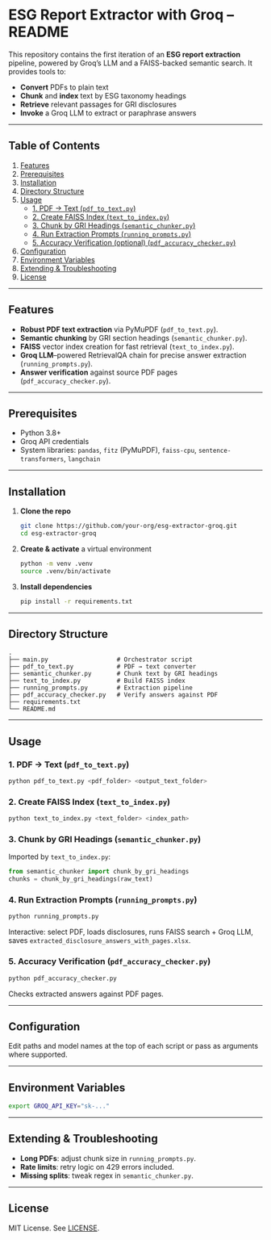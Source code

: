 # ESG Report Extractor with Groq – README

This repository contains the first iteration of an **ESG report extraction** pipeline, powered by Groq’s LLM and a FAISS-backed semantic search. It provides tools to:

- **Convert** PDFs to plain text  
- **Chunk** and **index** text by ESG taxonomy headings  
- **Retrieve** relevant passages for GRI disclosures  
- **Invoke** a Groq LLM to extract or paraphrase answers  

---

## Table of Contents

1. [Features](#features)  
1. [Prerequisites](#prerequisites)  
1. [Installation](#installation)  
1. [Directory Structure](#directory-structure)  
1. [Usage](#usage)  
   - [1. PDF → Text (`pdf_to_text.py`)](#1-pdf--text-pdf_to_textpy)  
   - [2. Create FAISS Index (`text_to_index.py`)](#2-create-faiss-index-text_to_indexpy)  
   - [3. Chunk by GRI Headings (`semantic_chunker.py`)](#3-chunk-by-gri-headings-semantic_chunkerpy)  
   - [4. Run Extraction Prompts (`running_prompts.py`)](#4-run-extraction-prompts-running_promptspy)  
   - [5. Accuracy Verification (optional) (`pdf_accuracy_checker.py`)](#5-accuracy-verification-optional-pdf_accuracy_checkerpy)  
1. [Configuration](#configuration)  
1. [Environment Variables](#environment-variables)  
1. [Extending & Troubleshooting](#extending--troubleshooting)  
1. [License](#license)  

---

## Features

- **Robust PDF text extraction** via PyMuPDF (`pdf_to_text.py`).  
- **Semantic chunking** by GRI section headings (`semantic_chunker.py`).  
- **FAISS** vector index creation for fast retrieval (`text_to_index.py`).  
- **Groq LLM**–powered RetrievalQA chain for precise answer extraction (`running_prompts.py`).  
- **Answer verification** against source PDF pages (`pdf_accuracy_checker.py`).  

---

## Prerequisites

- Python 3.8+  
- Groq API credentials  
- System libraries: `pandas`, `fitz` (PyMuPDF), `faiss-cpu`, `sentence-transformers`, `langchain`  

---

## Installation

1. **Clone the repo**  
   ```bash
   git clone https://github.com/your-org/esg-extractor-groq.git
   cd esg-extractor-groq
   ```
2. **Create & activate** a virtual environment  
   ```bash
   python -m venv .venv
   source .venv/bin/activate
   ```
3. **Install dependencies**  
   ```bash
   pip install -r requirements.txt
   ```

---

## Directory Structure

```
.
├── main.py                   # Orchestrator script
├── pdf_to_text.py            # PDF → text converter
├── semantic_chunker.py       # Chunk text by GRI headings
├── text_to_index.py          # Build FAISS index
├── running_prompts.py        # Extraction pipeline
├── pdf_accuracy_checker.py   # Verify answers against PDF
├── requirements.txt
└── README.md
```

---

## Usage

### 1. PDF → Text (`pdf_to_text.py`)

```bash
python pdf_to_text.py <pdf_folder> <output_text_folder>
```

### 2. Create FAISS Index (`text_to_index.py`)

```bash
python text_to_index.py <text_folder> <index_path>
```

### 3. Chunk by GRI Headings (`semantic_chunker.py`)

Imported by `text_to_index.py`:
```python
from semantic_chunker import chunk_by_gri_headings
chunks = chunk_by_gri_headings(raw_text)
```

### 4. Run Extraction Prompts (`running_prompts.py`)

```bash
python running_prompts.py
```
Interactive: select PDF, loads disclosures, runs FAISS search + Groq LLM, saves `extracted_disclosure_answers_with_pages.xlsx`.

### 5. Accuracy Verification (`pdf_accuracy_checker.py`)

```bash
python pdf_accuracy_checker.py
```
Checks extracted answers against PDF pages.

---

## Configuration

Edit paths and model names at the top of each script or pass as arguments where supported.

---

## Environment Variables

```bash
export GROQ_API_KEY="sk-..."
```

---

## Extending & Troubleshooting

- **Long PDFs**: adjust chunk size in `running_prompts.py`.  
- **Rate limits**: retry logic on 429 errors included.  
- **Missing splits**: tweak regex in `semantic_chunker.py`.  

---

## License

MIT License. See [LICENSE](LICENSE).
